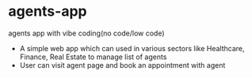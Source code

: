 # agents-app
agents app with vibe coding(no code/low code)
+ A simple web app which can used in various sectors like Healthcare, Finance, Real Estate to manage list of agents
+ User can visit agent page and book an appointment with agent

